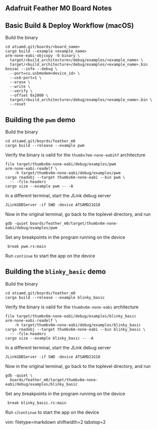 ## Adafruit Feather M0 Board Notes ##

## Basic Build & Deploy Workflow (macOS) ##
Build the binary

    cd atsamd.git/boards/<board_name>
    cargo build --example <example_name>
    arm-none-eabi-objcopy -O binary \
      target/<build_architecture>/debug/examples/<example_name> \
      target/<build_architecture>/debug/examples/<example_name>.bin
    bossac --info --debug \
      --port=cu.usbmodem<device_id> \
      --usb-port=1 \
      --erase \
      --write \
      --verify \
      --offset 0x2000 \
      target/<build_architecture>/debug/examples/<example_name>.bin \
      --reset

## Building the `pwm` demo ##
Build the binary

    cd atsamd.git/boards/feather_m0
    cargo build --release --example pwm

Verify the binary is valid for the `thumbv7em-none-eabihf` architecture

    file target/thumbv6m-none-eabi/debug/examples/pwm
    arm-none-eabi-readelf \
        -h target/thumbv6m-none-eabi/debug/examples/pwm
    cargo readobj --target thumbv6m-none-eabi --bin pwm \
      -- -file-headers
    cargo size --example pwm -- -A

In a different terminal, start the JLink debug server


    JLinkGDBServer -if SWD -device ATSAMD21G18

Now in the original terminal, go back to the toplevel directory, and run

    gdb -quiet boards/feather_m0/target/thumbv6m-none-eabi/debug/examples/pwm

Set any breakpoints in the program running on the device

     break pwm.rs:main

Run `continue` to start the app on the device

## Building the `blinky_basic` demo ##
Build the binary

    cd atsamd.git/boards/feather_m0
    cargo build --release --example blinky_basic

Verify the binary is valid for the `thumbv6m-none-eabi` architecture

    file target/thumbv6m-none-eabi/debug/examples/blinky_basic
    arm-none-eabi-readelf \
        -h target/thumbv6m-none-eabi/debug/examples/blinky_basic
    cargo readobj --target thumbv6m-none-eabi --bin blinky_basic \
      -- -file-headers
    cargo size --example blinky_basic -- -A

In a different terminal, start the JLink debug server


    JLinkGDBServer -if SWD -device ATSAMD21G18

Now in the original terminal, go back to the toplevel directory, and run

    gdb -quiet \
      boards/feather_m0/target/thumbv6m-none-eabi/debug/examples/blinky_basic

Set any breakpoints in the program running on the device

     break blinky_basic.rs:main

Run `c`/`continue` to start the app on the device

vim: filetype=markdown shiftwidth=2 tabstop=2
